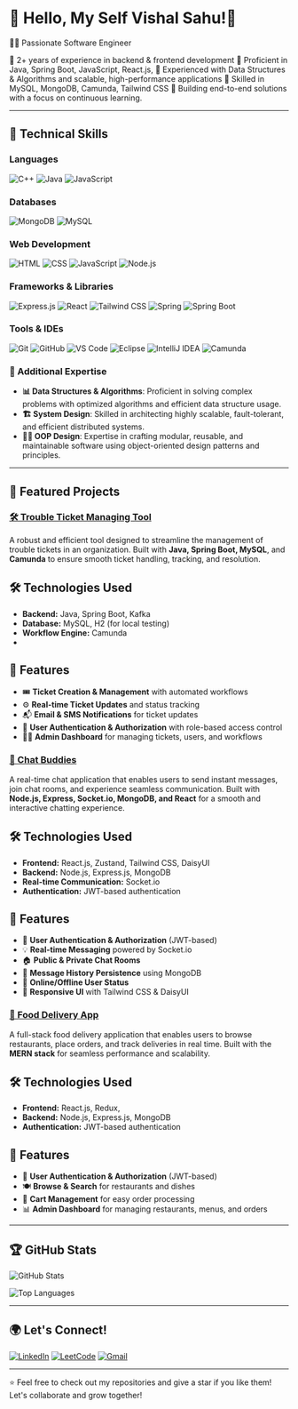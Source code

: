 # 👋 Hello, My Self Vishal Sahu!🚀

👨‍💻 Passionate Software Engineer

🔹 2+ years of experience in backend & frontend development
🔹 Proficient in Java, Spring Boot, JavaScript, React.js,
🔹 Experienced with Data Structures & Algorithms and scalable, high-performance applications
🔹 Skilled in MySQL, MongoDB, Camunda, Tailwind CSS
🔹 Building end-to-end solutions with a focus on continuous learning.

---

## 🔧 Technical Skills

### Languages
![C++](https://img.shields.io/badge/C++-00599C?style=for-the-badge&logo=cplusplus&logoColor=white)
![Java](https://img.shields.io/badge/Java-ED8B00?style=for-the-badge&logo=java&logoColor=white)
![JavaScript](https://img.shields.io/badge/JavaScript-F7DF1E?style=for-the-badge&logo=javascript&logoColor=black)

### Databases
![MongoDB](https://img.shields.io/badge/MongoDB-47A248?style=for-the-badge&logo=mongodb&logoColor=white)
![MySQL](https://img.shields.io/badge/MySQL-4479A1?style=for-the-badge&logo=mysql&logoColor=white)

### Web Development
![HTML](https://img.shields.io/badge/HTML-E34F26?style=for-the-badge&logo=html5&logoColor=white)
![CSS](https://img.shields.io/badge/CSS-1572B6?style=for-the-badge&logo=css3&logoColor=white)
![JavaScript](https://img.shields.io/badge/JavaScript-F7DF1E?style=for-the-badge&logo=javascript&logoColor=black)
![Node.js](https://img.shields.io/badge/Node.js-339933?style=for-the-badge&logo=nodedotjs&logoColor=white)

### Frameworks & Libraries
![Express.js](https://img.shields.io/badge/Express.js-000000?style=for-the-badge&logo=express&logoColor=white)
![React](https://img.shields.io/badge/React-20232A?style=for-the-badge&logo=react&logoColor=61DAFB)
![Tailwind CSS](https://img.shields.io/badge/TailwindCSS-38B2AC?style=for-the-badge&logo=tailwind-css&logoColor=white)
![Spring](https://img.shields.io/badge/Spring-6DB33F?style=for-the-badge&logo=spring&logoColor=white)
![Spring Boot](https://img.shields.io/badge/Spring_Boot-6DB33F?style=for-the-badge&logo=spring-boot&logoColor=white)

### Tools & IDEs
![Git](https://img.shields.io/badge/Git-F05032?style=for-the-badge&logo=git&logoColor=white)
![GitHub](https://img.shields.io/badge/GitHub-181717?style=for-the-badge&logo=github&logoColor=white)
![VS Code](https://img.shields.io/badge/VS_Code-007ACC?style=for-the-badge&logo=visual-studio-code&logoColor=white)
![Eclipse](https://img.shields.io/badge/Eclipse-2C2255?style=for-the-badge&logo=eclipse&logoColor=white)
![IntelliJ IDEA](https://img.shields.io/badge/IntelliJ_IDEA-000000?style=for-the-badge&logo=intellij-idea&logoColor=white)
![Camunda](https://img.shields.io/badge/Camunda-B7178C?style=for-the-badge&logo=camunda&logoColor=white)

### 🚀 Additional Expertise

- **📊 Data Structures & Algorithms**: Proficient in solving complex problems with optimized algorithms and efficient data structure usage.
- **🏗️ System Design**: Skilled in architecting highly scalable, fault-tolerant, and efficient distributed systems.
- **🧑‍💻 OOP Design**: Expertise in crafting modular, reusable, and maintainable software using object-oriented design patterns and principles.

---

## 📌 Featured Projects

### [🛠️ Trouble Ticket Managing Tool](https://github.com/VishalSahu18/trouble-ticketing-system)

A robust and efficient tool designed to streamline the management of trouble tickets in an organization. Built with **Java, Spring Boot, MySQL**, and **Camunda** to ensure smooth ticket handling, tracking, and resolution.

## 🛠 Technologies Used  

- **Backend:** Java, Spring Boot, Kafka  
- **Database:** MySQL, H2 (for local testing)  
- **Workflow Engine:** Camunda
- 
## 🚀 Features  
- 🎟️ **Ticket Creation & Management** with automated workflows  
- ⚙️ **Real-time Ticket Updates** and status tracking  
- 📬 **Email & SMS Notifications** for ticket updates  
- 🔐 **User Authentication & Authorization** with role-based access control  
- 🧑‍💻 **Admin Dashboard** for managing tickets, users, and workflows  

### [💬 Chat Buddies](https://github.com/VishalSahu18/ChatBuddies)
 
A real-time chat application that enables users to send instant messages, join chat rooms, and experience seamless communication. Built with **Node.js, Express, Socket.io, MongoDB, and React** for a smooth and interactive chatting experience.

## 🛠 Technologies Used  
- **Frontend:** React.js, Zustand, Tailwind CSS, DaisyUI  
- **Backend:** Node.js, Express.js, MongoDB  
- **Real-time Communication:** Socket.io  
- **Authentication:** JWT-based authentication  

## 🚀 Features  
- 🔐 **User Authentication & Authorization** (JWT-based)  
- 💡 **Real-time Messaging** powered by Socket.io  
- 🏠 **Public & Private Chat Rooms**  
- 📜 **Message History Persistence** using MongoDB  
- 🚀 **Online/Offline User Status**  
- 🎨 **Responsive UI** with Tailwind CSS & DaisyUI

### [🍔 Food Delivery App](https://github.com/VishalSahu18/food-delivery-app)
A full-stack food delivery application that enables users to browse restaurants, place orders, and track deliveries in real time. Built with the **MERN stack** for seamless performance and scalability.

## 🛠 Technologies Used  
- **Frontend:** React.js, Redux, 
- **Backend:** Node.js, Express.js, MongoDB  
- **Authentication:** JWT-based authentication  

## 🚀 Features  
- 🔐 **User Authentication & Authorization** (JWT-based)  
- 🍽️ **Browse & Search** for restaurants and dishes  
- 🛒 **Cart Management** for easy order processing   
- 📊 **Admin Dashboard** for managing restaurants, menus, and orders  

---

## 🏆 GitHub Stats

![GitHub Stats](https://github-readme-stats.vercel.app/api?username=VishalSahu18&show_icons=true&theme=radical)

![Top Languages](https://github-readme-stats.vercel.app/api/top-langs/?username=VishalSahu18&layout=compact&theme=radical)

---

## 🌍 Let's Connect!

[![LinkedIn](https://img.shields.io/badge/LinkedIn-0A66C2?style=for-the-badge&logo=linkedin&logoColor=white)](https://www.linkedin.com/in/vishal-sahu18/)
[![LeetCode](https://img.shields.io/badge/LeetCode-FE7C4E?style=for-the-badge&logo=leetcode&logoColor=black)](https://leetcode.com/u/VishalSahu18/)
[![Gmail](https://img.shields.io/badge/Gmail-D14836?style=for-the-badge&logo=gmail&logoColor=white)](mailto:vishalsahu1827@gmail.com)


---

⭐️ Feel free to check out my repositories and give a star if you like them! Let's collaborate and grow together!
